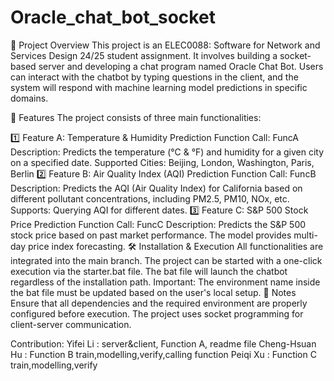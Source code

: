 # Oracle_chat_bot_socket
📌 Project Overview
This project is an ELEC0088: Software for Network and Services Design 24/25 student assignment. It involves building a socket-based server and developing a chat program named Oracle Chat Bot. Users can interact with the chatbot by typing questions in the client, and the system will respond with machine learning model predictions in specific domains.

🔧 Features
The project consists of three main functionalities:

1️⃣ Feature A: Temperature & Humidity Prediction
Function Call: FuncA
Description: Predicts the temperature (°C & °F) and humidity for a given city on a specified date.
Supported Cities: Beijing, London, Washington, Paris, Berlin
2️⃣ Feature B: Air Quality Index (AQI) Prediction
Function Call: FuncB
Description: Predicts the AQI (Air Quality Index) for California based on different pollutant concentrations, including PM2.5, PM10, NOx, etc.
Supports: Querying AQI for different dates.
3️⃣ Feature C: S&P 500 Stock Price Prediction
Function Call: FuncC
Description: Predicts the S&P 500 stock price based on past market performance. The model provides multi-day price index forecasting.
🛠️ Installation & Execution
All functionalities are integrated into the main branch.
The project can be started with a one-click execution via the starter.bat file.
The bat file will launch the chatbot regardless of the installation path.
Important: The environment name inside the bat file must be updated based on the user's local setup.
📌 Notes
Ensure that all dependencies and the required environment are properly configured before execution.
The project uses socket programming for client-server communication.

Contribution:
            Yifei Li : server&client, Function A, readme file
            Cheng-Hsuan Hu : Function B train,modelling,verify,calling function
            Peiqi Xu : Function C train,modelling,verify
